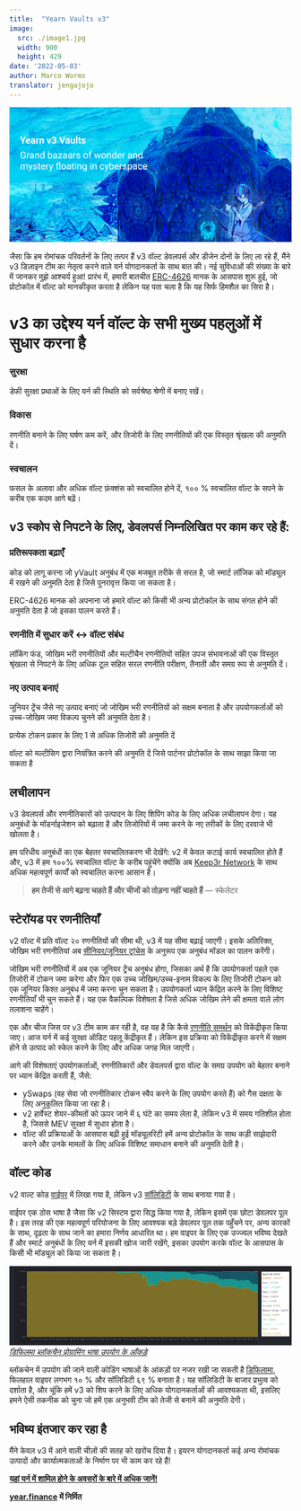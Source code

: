 ```yaml
---
title:  "Yearn Vaults v3"
image:
  src: ./image1.jpg
  width: 900
  height: 429
date: '2022-05-03'
author: Marco Worms
translator: jengajojo
---
```


![](./image1.jpg?w=900&h=429)

जैसा कि हम रोमांचक परिवर्तनों के लिए तत्पर हैं v3 वॉल्ट डेवलपर्स और डीजेन दोनों के लिए ला रहे हैं, मैंने v3 डिज़ाइन टीम का नेतृत्व करने वाले यर्न योगदानकर्ता के साथ बात की। नई सुविधाओं की संख्या के बारे में जानकर मुझे आश्चर्य हुआ! प्रारंभ में, हमारी बातचीत [ERC-4626](https://twitter.com/iearnfinance/status/1511444220850184197) मानक के आसपास शुरू हुई, जो प्रोटोकॉल में वॉल्ट को मानकीकृत करता है लेकिन यह पता चला है कि यह सिर्फ हिमशैल का सिरा है।

# v3 का उद्देश्य यर्न वॉल्ट के सभी मुख्य पहलुओं में सुधार करना है

### सुरक्षा

डेफी सुरक्षा प्रथाओं के लिए यर्न की स्थिति को सर्वश्रेष्ठ श्रेणी में बनाए रखें।

### विकास

रणनीति बनाने के लिए घर्षण कम करें, और तिजोरी के लिए रणनीतियों की एक विस्तृत श्रृंखला की अनुमति दें।

### स्वचालन

फसल के अलावा और अधिक वॉल्ट फ़ंक्शंस को स्वचालित होने दें, १०० % स्वचालित वॉल्ट के सपने के करीब एक कदम आगे बढ़ें।

## v3 स्कोप से निपटने के लिए, डेवलपर्स निम्नलिखित पर काम कर रहे हैं:

### प्रतिरूपकता बढ़ाएँ

कोड को लागू करना जो yVault अनुबंध में एक मजबूत तरीके से सरल है, जो स्मार्ट लॉजिक को मॉड्यूल में रखने की अनुमति देता है जिसे पुनरावृत्त किया जा सकता है।

ERC-4626 मानक को अपनाना जो हमारे वॉल्ट को किसी भी अन्य प्रोटोकॉल के साथ संगत होने की अनुमति देता है जो इसका पालन करते हैं।

### रणनीति में सुधार करें <-> वॉल्ट संबंध

लॉकिंग फंड, जोखिम भरी रणनीतियों और मल्टीचैन रणनीतियों सहित उपज संभावनाओं की एक विस्तृत श्रृंखला से निपटने के लिए अधिक टूल सहित सरल रणनीति परीक्षण, तैनाती और समग्र रूप से अनुमति दें।

### नए उत्पाद बनाएं

जूनियर ट्रेंच जैसे नए उत्पाद बनाएं जो जोखिम भरी रणनीतियों को सक्षम बनाता है और उपयोगकर्ताओं को उच्च-जोखिम जमा विकल्प चुनने की अनुमति देता है।

प्रत्येक टोकन प्रकार के लिए 1 से अधिक तिजोरी की अनुमति दें

वॉल्ट को मल्टीसिग द्वारा नियंत्रित करने की अनुमति दें जिसे पार्टनर प्रोटोकॉल के साथ साझा किया जा सकता है

## लचीलापन

v3 डेवलपर्स और रणनीतिकारों को उत्पादन के लिए शिपिंग कोड के लिए अधिक लचीलापन देगा। यह अनुबंधों के मॉडर्नाइजेशन को बढ़ाता है और तिजोरियों में जमा करने के नए तरीकों के लिए दरवाजे भी खोलता है।

हम परिधीय अनुबंधों का एक बेहतर स्वचालितकरण भी देखेंगे: v2 में केवल कटाई कार्य स्वचालित होते हैं और, v3 में हम १००% स्वचालित वॉल्ट के करीब पहुंचेंगे क्योंकि अब [Keep3r Network](https://keep3r.network/) के साथ अधिक महत्वपूर्ण कार्यों को स्वचालित करना आसान है।

> **हम तेजी से आगे बढ़ना चाहते हैं और चीजों को तोड़ना नहीं चाहते हैं** — स्केलेटर

## स्टेरॉयड पर रणनीतियाँ

v2 वॉल्ट में प्रति वॉल्ट २० रणनीतियों की सीमा थी, v3 में यह सीमा बढ़ाई जाएगी। इसके अतिरिक्त, जोखिम भरी रणनीतियां अब [सीनियर/जूनियर ट्रांचेस](https://corpefinanceinstitute.com/resources/knowledge/finance/junior-tranche-debt/) के अनुरूप एक अनुबंध मॉडल का पालन करेंगी।

जोखिम भरी रणनीतियों में अब एक जूनियर ट्रेंच अनुबंध होगा, जिसका अर्थ है कि उपयोगकर्ता पहले एक तिजोरी में टोकन जमा करेगा और फिर एक उच्च जोखिम/उच्च-इनाम विकल्प के लिए तिजोरी टोकन को एक जूनियर किश्त अनुबंध में जमा करना चुन सकता है। उपयोगकर्ता ध्यान केंद्रित करने के लिए विशिष्ट रणनीतियाँ भी चुन सकते हैं। यह एक वैकल्पिक विशेषता है जिसे अधिक जोखिम लेने की क्षमता वाले लोग तलाशना चाहेंगे।

एक और चीज जिस पर v3 टीम काम कर रही है, वह यह है कि कैसे [रणनीति समर्थन](https://medium.com/iearn/how-new-yearn-vault-strategies-are-endorsed-8c0e0870790d) को विकेंद्रीकृत किया जाए। आज यर्न में कई सुरक्षा ऑडिट पहलू केंद्रीकृत हैं। लेकिन इस प्रक्रिया को विकेंद्रीकृत करने में सक्षम होने से उत्पाद को स्केल करने के लिए और अधिक जगह मिल जाएगी।

आगे की विशेषताएं उपयोगकर्ताओं, रणनीतिकारों और डेवलपर्स द्वारा वॉल्ट के समग्र उपयोग को बेहतर बनाने पर ध्यान केंद्रित करती हैं, जैसे:

- ySwaps (वह सेवा जो रणनीतिकार टोकन स्वैप करने के लिए उपयोग करते हैं) को गैस दक्षता के लिए अनुकूलित किया जा रहा है।
- v2 हार्वेस्ट शेयर-कीमतों को ऊपर जाने में ६ घंटे का समय लेता है, लेकिन v3 में समय गतिशील होता है, जिससे MEV सुरक्षा में सुधार होता है।
- वॉल्ट की प्रक्रियाओं के आसपास बढ़ी हुई मॉड्यूलरिटी हमें अन्य प्रोटोकॉल के साथ कड़ी साझेदारी करने और उनके मामलों के लिए अधिक विशिष्ट समाधान बनाने की अनुमति देती है।

## वॉल्ट कोड
v2 वाल्ट कोड [वाईपर](https://vyper.readthedocs.io/en/stable/) में लिखा गया है, लेकिन v3 [सॉलिडिटी](https://docs.soliditylang.org/en/v0.8.13/) के साथ बनाया गया है।

वाईपर एक ठोस भाषा है जैसा कि v2 सिस्टम द्वारा सिद्ध किया गया है, लेकिन इसमें एक छोटा डेवलपर पूल है। इस तरह की एक महत्वपूर्ण परियोजना के लिए आवश्यक बड़े डेवलपर पूल तक पहुँचने पर, अन्य कारकों के साथ, दृढ़ता के साथ जाने का हमारा निर्णय आधारित था। हम वाइपर के लिए एक उज्ज्वल भविष्य देखते हैं और स्मार्ट अनुबंधों के लिए यर्न में इसकी खोज जारी रखेंगे, इसका उपयोग करके वॉल्ट के आसपास के किसी भी मॉड्यूल को किया जा सकता है।

![](./image2.jpg?w=900&h=253)\
*[डिफिलमा ब्लॉकचैन प्रोग्रामिंग भाषा उपयोग के आँकड़े](https://defillama.com/languages)*

ब्लॉकचेन में उपयोग की जाने वाली कोडिंग भाषाओं के आंकड़ों पर नजर रखी जा सकती है [डिफिलामा](https://defillama.com/languages), फिलहाल वाइपर लगभग १० % और सॉलिडिटी ६९ % बनाता है। यह सॉलिडिटी के बाजार प्रभुत्व को दर्शाता है, और चूंकि हमें v3 को शिप करने के लिए अधिक योगदानकर्ताओं की आवश्यकता थी, इसलिए हमने ऐसी तकनीक को चुना जो हमें एक अनुभवी टीम को तेजी से बनाने की अनुमति देगी।

## भविष्य इंतजार कर रहा है

मैंने केवल v3 में आने वाली चीज़ों की सतह को खरोंच दिया है। इयरन योगदानकर्ता कई अन्य रोमांचक उत्पादों और कार्यात्मकताओं के निर्माण पर भी काम कर रहे हैं!

**[यहां यर्न में शामिल होने के अवसरों के बारे में अधिक जानें!](https://yearnfinance.notion.site/Join-Us-3e9c95b9bd7846a18c0f1cbe6ab05eda)**

**[year.finance](https://yearn.finance/#/portfolio) में निर्मित**
